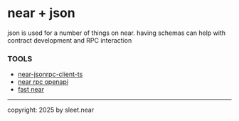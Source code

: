 # near + json
json is used for a number of things on near. having schemas can help with contract development and RPC interaction


### TOOLS
- [near-jsonrpc-client-ts](https://github.com/near/near-jsonrpc-client-ts)
- [near rpc openapi](https://github.com/near/nearcore/blob/master/chain/jsonrpc/openapi/openapi.json)
- [fast near](https://github.com/fastnear)

---

copyright: 2025 by sleet.near